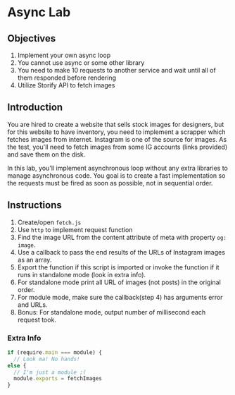 # Async Lab

## Objectives

1. Implement your own async loop
1. You cannot use async or some other library
1. You need to make 10 requests to another service and wait until all of them responded before rendering
1. Utilize Storify API to fetch images

## Introduction

You are hired to create a website that sells stock images for designers, but for this website to have inventory, you need to implement a scrapper which fetches images from internet. Instagram is one of the source for images. As the test, you'll need to fetch images from some IG accounts (links provided) and save them on the disk.

In this lab, you'll implement asynchronous loop without any extra libraries to manage asynchronous code. You goal is to create a fast implementation so the requests must be fired as soon as possible, not in sequential order.

## Instructions

1. Create/open `fetch.js`
1. Use `http` to implement request function 
1. Find the image URL from the content attribute of meta with property `og: image`. 
1. Use a callback to pass the end results of the URLs of Instagram images as an array.
1. Export the function if this script is imported or invoke the function if it runs in standalone mode (look in extra info).
1. For standalone mode print all URL of images (not posts) in the original order.
1. For module mode, make sure the callback(step 4) has arguments error and URLs.
1. Bonus: For standalone mode, output number of millisecond each request took.
 
### Extra Info

```js
if (require.main === module) {
  // Look ma! No hands!
else {
  // I'm just a module ;(
  module.exports = fetchImages
}  

```